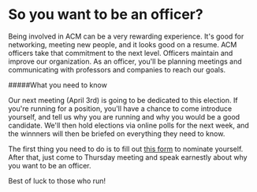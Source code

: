 So you want to be an officer?
==============
Being involved in ACM can be a very rewarding experience. It's good for networking, meeting new people, and it looks good on a resume. ACM officers take that commitment to the next level. Officers maintain and improve our organization. As an officer, you'll be planning meetings and communicating with professors and companies to reach our goals.


#####What you need to know

Our next meeting (April 3rd) is going to be dedicated to this election. If you're running for a position, you'll have a chance to come introduce yourself, and tell us why you are running and why you would be a good candidate. We'll then hold elections via online polls for the next week, and the winnners will then be briefed on everything they need to know.

The first thing you need to do is to fill out [this form](http://ugaacm.com/nominate) to nominate yourself. After that, just come to Thursday meeting and speak earnestly about why you want to be an officer.

Best of luck to those who run!
